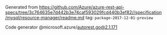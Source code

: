 Generated from https://github.com/Azure/azure-rest-api-specs/tree/3c764635e7d442b3e74caf593029fcd440b3ef82//specification/mysql/resource-manager/readme.md tag: `package-2017-12-01-preview`

Code generator @microsoft.azure/autorest.go@2.1.171


